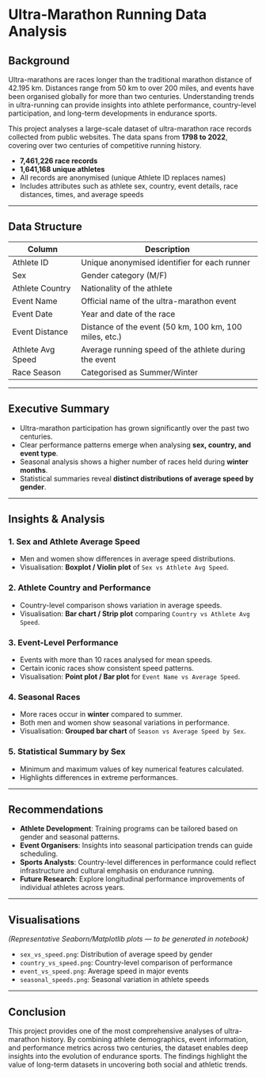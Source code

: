 
# Ultra-Marathon Running Data Analysis

## Background

Ultra-marathons are races longer than the traditional marathon distance of 42.195 km. Distances range from 50 km to over 200 miles, and events have been organised globally for more than two centuries. Understanding trends in ultra-running can provide insights into athlete performance, country-level participation, and long-term developments in endurance sports.

This project analyses a large-scale dataset of ultra-marathon race records collected from public websites. The data spans from **1798 to 2022**, covering over two centuries of competitive running history.

* **7,461,226 race records**
* **1,641,168 unique athletes**
* All records are anonymised (unique Athlete ID replaces names)
* Includes attributes such as athlete sex, country, event details, race distances, times, and average speeds

---

## Data Structure

| Column            | Description                                            |
| ----------------- | ------------------------------------------------------ |
| Athlete ID        | Unique anonymised identifier for each runner           |
| Sex               | Gender category (M/F)                                  |
| Athlete Country   | Nationality of the athlete                             |
| Event Name        | Official name of the ultra-marathon event              |
| Event Date        | Year and date of the race                              |
| Event Distance    | Distance of the event (50 km, 100 km, 100 miles, etc.) |
| Athlete Avg Speed | Average running speed of the athlete during the event  |
| Race Season       | Categorised as Summer/Winter                           |

---

## Executive Summary

* Ultra-marathon participation has grown significantly over the past two centuries.
* Clear performance patterns emerge when analysing **sex, country, and event type**.
* Seasonal analysis shows a higher number of races held during **winter months**.
* Statistical summaries reveal **distinct distributions of average speed by gender**.

---

## Insights & Analysis

### 1. Sex and Athlete Average Speed

* Men and women show differences in average speed distributions.
* Visualisation: **Boxplot / Violin plot** of `Sex vs Athlete Avg Speed`.

### 2. Athlete Country and Performance

* Country-level comparison shows variation in average speeds.
* Visualisation: **Bar chart / Strip plot** comparing `Country vs Athlete Avg Speed`.

### 3. Event-Level Performance

* Events with more than 10 races analysed for mean speeds.
* Certain iconic races show consistent speed patterns.
* Visualisation: **Point plot / Bar plot** for `Event Name vs Average Speed`.

### 4. Seasonal Races

* More races occur in **winter** compared to summer.
* Both men and women show seasonal variations in performance.
* Visualisation: **Grouped bar chart** of `Season vs Average Speed by Sex`.

### 5. Statistical Summary by Sex

* Minimum and maximum values of key numerical features calculated.
* Highlights differences in extreme performances.

---

## Recommendations

* **Athlete Development**: Training programs can be tailored based on gender and seasonal patterns.
* **Event Organisers**: Insights into seasonal participation trends can guide scheduling.
* **Sports Analysts**: Country-level differences in performance could reflect infrastructure and cultural emphasis on endurance running.
* **Future Research**: Explore longitudinal performance improvements of individual athletes across years.

---

## Visualisations

*(Representative Seaborn/Matplotlib plots — to be generated in notebook)*

* `sex_vs_speed.png`: Distribution of average speed by gender
* `country_vs_speed.png`: Country-level comparison of performance
* `event_vs_speed.png`: Average speed in major events
* `seasonal_speeds.png`: Seasonal variation in athlete speeds

---

## Conclusion

This project provides one of the most comprehensive analyses of ultra-marathon history. By combining athlete demographics, event information, and performance metrics across two centuries, the dataset enables deep insights into the evolution of endurance sports. The findings highlight the value of long-term datasets in uncovering both social and athletic trends.
